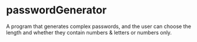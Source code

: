 # passwordGenerator
A program that generates complex passwords, and the user can choose the length and whether they contain numbers &amp; letters or numbers only.
